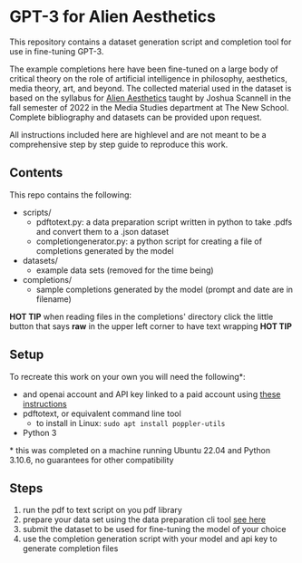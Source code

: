 # GPT-3 for Alien Aesthetics

This repository contains a dataset generation script and completion tool for use in fine-tuning GPT-3. 

The example completions here have been fine-tuned on a large body of critical theory on the role of artificial intelligence in philosophy, aesthetics, media theory, art, and beyond. The collected material used in the dataset is based on the syllabus for [Alien Aesthetics](https://courses.newschool.edu/courses/NMDS5342/14395/) taught by Joshua Scannell in the fall semester of 2022 in the Media Studies department at The New School. Complete bibliography and datasets can be provided upon request. 

All instructions included here are highlevel and are not meant to be a comprehensive step by step guide to reproduce this work. 

## Contents

This repo contains the following:
- scripts/
  - pdftotext.py: a data preparation script written in python to take .pdfs and convert them to a .json dataset
  - completiongenerator.py: a python script for creating a file of completions generated by the model
- datasets/
  - example data sets (removed for the time being)
- completions/
  - sample completions generated by the model (prompt and date are in filename)

**HOT TIP** when reading files in the completions' directory click the little button that says **raw** in the upper left corner to have text wrapping **HOT TIP** 


## Setup

To recreate this work on your own you will need the following\*:
- and openai account and API key linked to a paid account using [these instructions](https://beta.openai.com/docs/guides/fine-tuning)
- pdftotext, or equivalent command line tool
  - to install in Linux: ``sudo apt install poppler-utils``
- Python 3

\* this was completed on a machine running Ubuntu 22.04 and Python 3.10.6, no guarantees for other compatibility

## Steps
1. run the pdf to text script on you pdf library
2. prepare your data set using the data preparation cli tool [see here](https://beta.openai.com/docs/guides/fine-tuning)
3. submit the dataset to be used for fine-tuning the model of your choice
4. use the completion generation script with your model and api key to generate completion files


